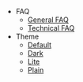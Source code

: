 <!-- @@@NOCONTENT -->
<!-- @FIXME: commented out until ID lang translation is ready.
- :uk:En
    - [:uk:English](/)
    - [:id:Indonesia](/id/home.md) 
-->
- FAQ
    - [General FAQ](https://support.midtrans.com)
    - [Technical FAQ](https://midtrans-advanced-faq.netlify.com/#/faq-general)
- Theme
    - [Default](# 'style::Simple')
    - [Dark](# 'style::Simple Dark')
    - [Lite](# 'style::Vue')
    - [Plain](# 'style::Plain')